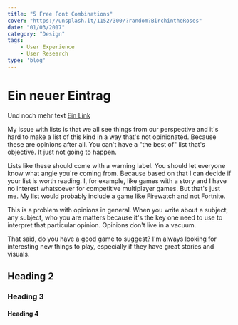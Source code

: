 ```yaml
---
title: "5 Free Font Combinations"
cover: "https://unsplash.it/1152/300/?random?BirchintheRoses"
date: "01/03/2017"
category: "Design"
tags:
    - User Experience
    - User Research
type: 'blog'
---
```


# Ein neuer Eintrag

Und noch mehr text [Ein Link]()

My issue with lists is that we all see things from our perspective and it's hard to make a list of this kind in a way that's not opinionated. Because these are opinions after all. You can't have a "the best of" list that's objective. It just not going to happen.

Lists like these should come with a warning label. You should let everyone know what angle you're coming from. Because based on that I can decide if your list is worth reading. I, for example, like games with a story and I have no interest whatsoever for competitive multiplayer games. But that's just me. My list would probably include a game like Firewatch and not Fortnite.

This is a problem with opinions in general. When you write about a subject, any subject, who you are matters because it's the key one need to use to interpret that particular opinion. Opinions don't live in a vacuum.

That said, do you have a good game to suggest? I'm always looking for interesting new things to play, especially if they have great stories and visuals.

## Heading 2

### Heading 3

#### Heading 4

